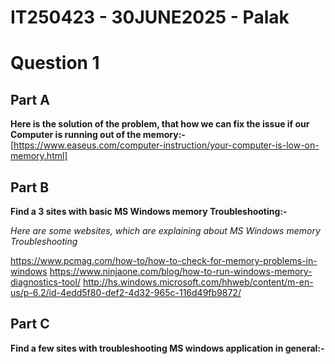 # IT250423 - 30JUNE2025 -  Palak

# Question 1

## Part A

**Here is the solution of the problem, that how we can fix the issue if our Computer is running out of the memory:-**
[https://www.easeus.com/computer-instruction/your-computer-is-low-on-memory.html]


## Part B
**Find a  3 sites with basic MS Windows memory Troubleshooting:-**

*Here are some websites, which are explaining about MS Windows memory Troubleshooting*

https://www.pcmag.com/how-to/how-to-check-for-memory-problems-in-windows
https://www.ninjaone.com/blog/how-to-run-windows-memory-diagnostics-tool/
http://hs.windows.microsoft.com/hhweb/content/m-en-us/p-6.2/id-4edd5f80-def2-4d32-965c-116d49fb9872/


## Part C
**Find a few sites with troubleshooting MS windows application in general:-**






